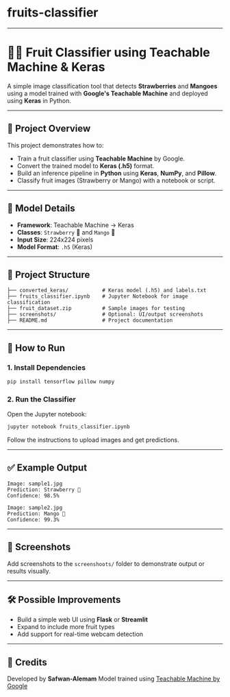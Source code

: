 # fruits-classifier
---
# 🍓🥭 Fruit Classifier using Teachable Machine & Keras

A simple image classification tool that detects **Strawberries** and **Mangoes** using a model trained with **Google's Teachable Machine** and deployed using **Keras** in Python.

---

## 📌 Project Overview

This project demonstrates how to:

* Train a fruit classifier using **Teachable Machine** by Google.
* Convert the trained model to **Keras (.h5)** format.
* Build an inference pipeline in **Python** using **Keras**, **NumPy**, and **Pillow**.
* Classify fruit images (Strawberry or Mango) with a notebook or script.

---

## 🧠 Model Details

* **Framework**: Teachable Machine → Keras
* **Classes**: `Strawberry` 🍓 and `Mango` 🥭
* **Input Size**: 224x224 pixels
* **Model Format**: `.h5` (Keras)

---

## 📂 Project Structure

```
├── converted_keras/           # Keras model (.h5) and labels.txt
├── fruits_classifier.ipynb    # Jupyter Notebook for image classification
├── fruit_dataset.zip          # Sample images for testing
├── screenshots/               # Optional: UI/output screenshots
├── README.md                  # Project documentation
```

---

## 🚀 How to Run

### 1. Install Dependencies

```bash
pip install tensorflow pillow numpy
```

### 2. Run the Classifier

Open the Jupyter notebook:

```bash
jupyter notebook fruits_classifier.ipynb
```

Follow the instructions to upload images and get predictions.

---

## ✅ Example Output

```
Image: sample1.jpg
Prediction: Strawberry 🍓
Confidence: 98.5%

Image: sample2.jpg
Prediction: Mango 🥭
Confidence: 99.3%
```

---

## 📸 Screenshots

Add screenshots to the `screenshoots/` folder to demonstrate output or results visually.

---

## 🛠 Possible Improvements

* Build a simple web UI using **Flask** or **Streamlit**
* Expand to include more fruit types
* Add support for real-time webcam detection

---

## 🤝 Credits

Developed by **Safwan-Alemam**
Model trained using [Teachable Machine by Google](https://teachablemachine.withgoogle.com/)
